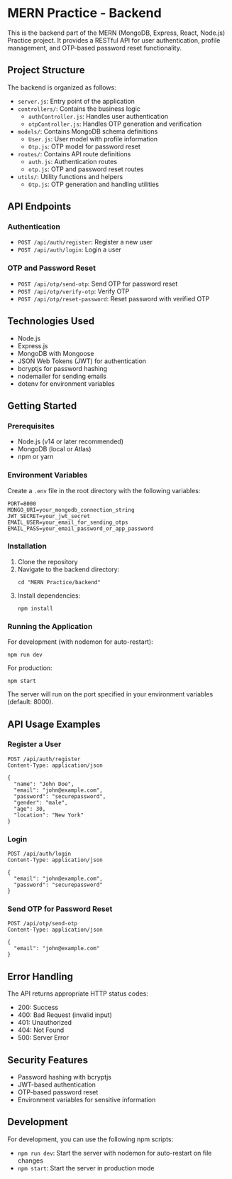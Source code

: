 # MERN Practice - Backend

This is the backend part of the MERN (MongoDB, Express, React, Node.js) Practice project. It provides a RESTful API for user authentication, profile management, and OTP-based password reset functionality.

## Project Structure

The backend is organized as follows:

- `server.js`: Entry point of the application
- `controllers/`: Contains the business logic
  - `authController.js`: Handles user authentication
  - `otpController.js`: Handles OTP generation and verification
- `models/`: Contains MongoDB schema definitions
  - `User.js`: User model with profile information
  - `Otp.js`: OTP model for password reset
- `routes/`: Contains API route definitions
  - `auth.js`: Authentication routes
  - `otp.js`: OTP and password reset routes
- `utils/`: Utility functions and helpers
  - `Otp.js`: OTP generation and handling utilities

## API Endpoints

### Authentication

- `POST /api/auth/register`: Register a new user
- `POST /api/auth/login`: Login a user

### OTP and Password Reset

- `POST /api/otp/send-otp`: Send OTP for password reset
- `POST /api/otp/verify-otp`: Verify OTP
- `POST /api/otp/reset-password`: Reset password with verified OTP

## Technologies Used

- Node.js
- Express.js
- MongoDB with Mongoose
- JSON Web Tokens (JWT) for authentication
- bcryptjs for password hashing
- nodemailer for sending emails
- dotenv for environment variables

## Getting Started

### Prerequisites

- Node.js (v14 or later recommended)
- MongoDB (local or Atlas)
- npm or yarn

### Environment Variables

Create a `.env` file in the root directory with the following variables:

```
PORT=8000
MONGO_URI=your_mongodb_connection_string
JWT_SECRET=your_jwt_secret
EMAIL_USER=your_email_for_sending_otps
EMAIL_PASS=your_email_password_or_app_password
```

### Installation

1. Clone the repository
2. Navigate to the backend directory:
   ```
   cd "MERN Practice/backend"
   ```
3. Install dependencies:
   ```
   npm install
   ```

### Running the Application

For development (with nodemon for auto-restart):

```
npm run dev
```

For production:

```
npm start
```

The server will run on the port specified in your environment variables (default: 8000).

## API Usage Examples

### Register a User

```
POST /api/auth/register
Content-Type: application/json

{
  "name": "John Doe",
  "email": "john@example.com",
  "password": "securepassword",
  "gender": "male",
  "age": 30,
  "location": "New York"
}
```

### Login

```
POST /api/auth/login
Content-Type: application/json

{
  "email": "john@example.com",
  "password": "securepassword"
}
```

### Send OTP for Password Reset

```
POST /api/otp/send-otp
Content-Type: application/json

{
  "email": "john@example.com"
}
```

## Error Handling

The API returns appropriate HTTP status codes:

- 200: Success
- 400: Bad Request (invalid input)
- 401: Unauthorized
- 404: Not Found
- 500: Server Error

## Security Features

- Password hashing with bcryptjs
- JWT-based authentication
- OTP-based password reset
- Environment variables for sensitive information

## Development

For development, you can use the following npm scripts:

- `npm run dev`: Start the server with nodemon for auto-restart on file changes
- `npm start`: Start the server in production mode